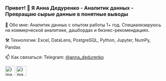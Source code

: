 ### Привет! 👋 Я Анна Дедуренко - Аналитик данных - Превращаю сырые данные в понятные выводы

🧠 Обо мне: Аналитик данных с опытом работы 1+ год. Специализируюсь на коммерческой аналитике, дашбордах и бизнес-рекомендациях. 

🛠️ Технологии: Excel, DataLens, PostgreSQL, Python, Jupyter, NumPy, Pandas

📫 Как связаться: Telegram: [@anna_dedurenko](https://t.me/anna_dedurenko)

<img width="32" height="32" alt="image" src="https://github.com/user-attachments/assets/e7fddb30-37dc-4b60-b70a-23f256ae0730" />
<img width="32" height="32" alt="image" src="https://github.com/user-attachments/assets/095cc9bd-73fe-4a6b-a277-83b01e9b81dd" />

